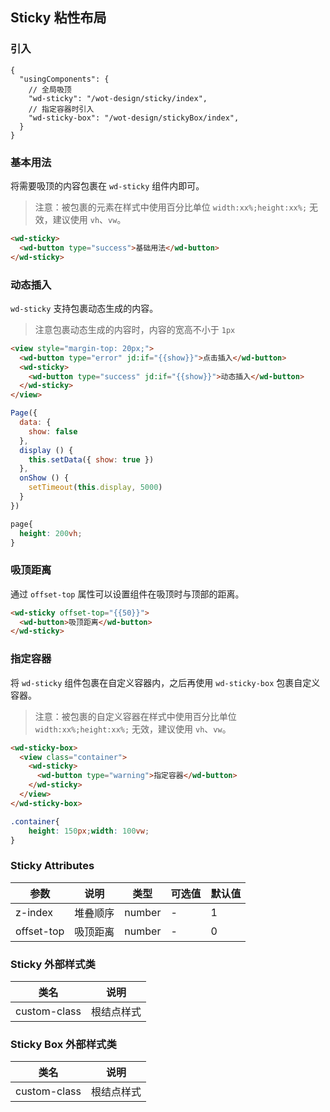 ## Sticky 粘性布局

### 引入

```json5
{
  "usingComponents": {
    // 全局吸顶
    "wd-sticky": "/wot-design/sticky/index",
    // 指定容器时引入
    "wd-sticky-box": "/wot-design/stickyBox/index",
  }
}
```

### 基本用法

将需要吸顶的内容包裹在 `wd-sticky` 组件内即可。

> 注意：被包裹的元素在样式中使用百分比单位 `width:xx%;height:xx%;` 无效，建议使用 `vh`、`vw`。

```html
<wd-sticky>
  <wd-button type="success">基础用法</wd-button>
</wd-sticky>
```

### 动态插入

`wd-sticky` 支持包裹动态生成的内容。

> 注意包裹动态生成的内容时，内容的宽高不小于 `1px`

```html
<view style="margin-top: 20px;">
  <wd-button type="error" jd:if="{{show}}">点击插入</wd-button>
  <wd-sticky>
    <wd-button type="success" jd:if="{{show}}">动态插入</wd-button>
  </wd-sticky>
</view>
```

```javascript
Page({
  data: {
    show: false
  },
  display () {
    this.setData({ show: true })
  },
  onShow () {
    setTimeout(this.display, 5000)
  }
})
```

```css
page{
  height: 200vh;
}
```


### 吸顶距离

通过 `offset-top` 属性可以设置组件在吸顶时与顶部的距离。

```html
<wd-sticky offset-top="{{50}}">
  <wd-button>吸顶距离</wd-button>
</wd-sticky>
```

### 指定容器

将 `wd-sticky` 组件包裹在自定义容器内，之后再使用 `wd-sticky-box` 包裹自定义容器。

> 注意：被包裹的自定义容器在样式中使用百分比单位 `width:xx%;height:xx%;` 无效，建议使用 `vh`、`vw`。


```html
<wd-sticky-box>
  <view class="container">
    <wd-sticky>
      <wd-button type="warning">指定容器</wd-button>
    </wd-sticky>
  </view>
</wd-sticky-box>
```

```css
.container{
    height: 150px;width: 100vw;
}
```

### Sticky Attributes

| 参数      | 说明                                 | 类型      | 可选值       | 默认值   |
|---------- |------------------------------------ |---------- |------------- |-------- |
| z-index | 堆叠顺序 | number | - | 1 |
| offset-top | 吸顶距离 | number | - | 0 |

### Sticky 外部样式类

| 类名     | 说明                |
|---------|---------------------|
| custom-class | 根结点样式 |

### Sticky Box 外部样式类

| 类名     | 说明                |
|---------|---------------------|
| custom-class | 根结点样式 |